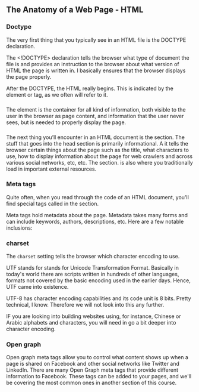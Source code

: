 ## The Anatomy of a Web Page - HTML

### Doctype
The very first thing that you typically see in an HTML file is the DOCTYPE declaration.

The <!DOCTYPE> declaration tells the browser what type of document the file is and provides an instruction to the browser about what version of HTML the page is written in. I basically ensures that the browser displays the page properly.

After the DOCTYPE, the HTML really begins. This is indicated by the <html> element or tag, as we often will refer to it.

### <html>
The <html> element is the container for all kind of information, both visible to the user in the browser as page content, and information that the user never sees, but is needed to properly display the page.

### <head>

The next thing you’ll encounter in an HTML document is the <head> section.
The stuff that goes into the head section is primarily informational. A it tells the browser certain things about the page such as the title, what characters to use, how to display information about the page for web crawlers and across various social networks, etc, etc. The <head> section. is also where you traditionally load in important external resources.

### Meta tags

Quite often, when you read through the code of an HTML document, you'll find special tags called <meta> in the <head> section.

Meta tags hold metadata about the page. Metadata takes many forms and can include keywords, authors, descriptions, etc. Here are a few notable inclusions:

### charset
The `charset` setting tells the browser which character encoding to use.

UTF stands for stands for Unicode Transformation Format. Basically in today's world there are scripts written in hundreds of other languages, formats not covered by the basic encoding used in the earlier days. Hence, UTF came into existence.

UTF-8 has character encoding capabilities and its code unit is 8 bits. Pretty technical, I know. Therefore we will not look into this any further.

IF you are looking into building websites using, for instance, Chinese or Arabic alphabets and characters, you will need in go a bit deeper into character encoding.

### Open graph

Open graph meta tags allow you to control what content shows up when a page is shared on Facebook and other social networks like Twitter and LinkedIn. There are many Open Graph meta tags that provide different information to Facebook. These tags can be added to your pages, and we'll be covering the most common ones in another section of this course.
